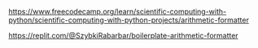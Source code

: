 https://www.freecodecamp.org/learn/scientific-computing-with-python/scientific-computing-with-python-projects/arithmetic-formatter

https://replit.com/@SzybkiRabarbar/boilerplate-arithmetic-formatter

